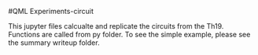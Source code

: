 #QML Experiments-circuit

This jupyter files calcualte and replicate the circuits from the Th19. Functions are called from py folder.
To see the simple example, please see the summary writeup folder.
